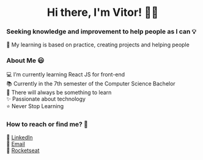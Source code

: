 
<h1 align="center">Hi there, I'm Vitor! 👋🏽</h1>

<h3>Seeking knowledge and improvement to help people as I can 💡</h3>
<p>📖 My learning is based on practice, creating projects and helping people</p>

<h3>About Me 😃</h3>
💻 I’m currently learning React JS for front-end<br>
📚 Currently in the 7th semester of the Computer Science Bachelor<br>
🧠 There will always be something to learn<br>
✨ Passionate about technology<br>
⭐ Never Stop Learning

<h3>How to reach or find me? 💬</h3>
💼 <a href="https://www.linkedin.com/in/vitor-andre-batista-silva/">LinkedIn</a><br>
📧 <a href="mailto:vitorabsilva10@gmail.com">Email</a><br>
🚀 <a href="https://app.rocketseat.com.br/me/function">Rocketseat</a>
